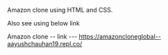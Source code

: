 Amazon clone using HTML and CSS.

Also see using below link

Amazon clone -- link --- https://amazoncloneglobal--aayushchauhan19.repl.co/
